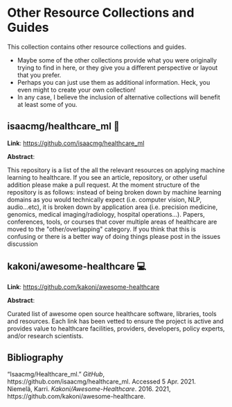 # Other Resource Collections and Guides

This collection contains other resource collections and guides.

- Maybe some of the other collections provide what you were originally trying to find in here, or they give you a different perspective or layout that you prefer.
- Perhaps you can just use them as additional information. Heck, you even might to create your own collection!
- In any case, I believe the inclusion of alternative collections will benefit at least some of you.



## isaacmg/healthcare_ml :book:

**Link**: https://github.com/isaacmg/healthcare_ml

**Abstract**:

This repository is a list of the all the relevant resources on applying machine learning to healthcare. If you see an article, repository, or other useful addition please make a pull request. At the moment structure of the repository is as follows: instead of being broken down by machine learning domains as you would technically expect (i.e. computer vision, NLP, audio...etc), it is broken down by application area (i.e. precision medicine, genomics, medical imaging/radiology, hospital operations...). Papers, conferences, tools, or courses that cover multiple areas of healthcare are moved to the "other/overlapping" category. If you think that this is confusing or there is a better way of doing things please post in the issues discussion



## kakoni/awesome-healthcare :computer:

**Link**: https://github.com/kakoni/awesome-healthcare

**Abstract**:

Curated list of awesome open source healthcare software, libraries, tools and resources. Each link has been vetted to ensure the project is active and provides value to healthcare facilities, providers, developers, policy experts, and/or research scientists.



## Bibliography

<div class="csl-entry">“Isaacmg/Healthcare_ml.” <i>GitHub</i>, https://github.com/isaacmg/healthcare_ml. Accessed 5 Apr. 2021.</div>
<div class="csl-entry">Niemelä, Karri. <i>Kakoni/Awesome-Healthcare</i>. 2016. 2021, https://github.com/kakoni/awesome-healthcare.</div>